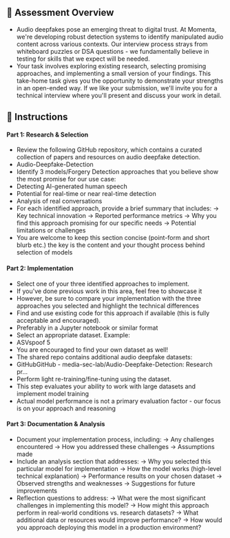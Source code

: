 ## 🎯 Assessment Overview
* Audio deepfakes pose an emerging threat to digital trust. At Momenta, we're developing robust detection systems to identify manipulated audio content across various contexts. Our interview process strays from whiteboard puzzles or DSA questions - we fundamentally believe in testing for skills that we expect will be needed.
* Your task involves exploring existing research, selecting promising approaches, and implementing a small version of your findings. This take-home task gives you the opportunity to demonstrate your strengths in an open-ended way. If we like your submission, we'll invite you for a technical interview where you'll present and discuss your work in detail.


## 📝 Instructions
#### Part 1: Research & Selection
* Review the following GitHub repository, which contains a curated collection of papers and resources on audio deepfake detection.
 * Audio-Deepfake-Detection​
* Identify 3 models/Forgery Detection approaches that you believe show the most promise for our use case:
* Detecting AI-generated human speech
* Potential for real-time or near real-time detection
* Analysis of real conversations
* For each identified approach, provide a brief summary that includes:
-> Key technical innovation
-> Reported performance metrics
-> Why you find this approach promising for our specific needs
-> Potential limitations or challenges
* You are welcome to keep this section concise (point-form and short blurb etc.) the key is the content and your thought process behind selection of models


#### Part 2: Implementation
* Select one of your three identified approaches to implement.
* If you've done previous work in this area, feel free to showcase it
* However, be sure to compare your implementation with the three approaches you selected and highlight the technical differences
* Find and use existing code for this approach if available (this is fully acceptable and encouraged).
* Preferably in a Jupyter notebook or similar format
* Select an appropriate dataset. Example:
* ASVspoof 5
* You are encouraged to find your own dataset as well!
* The shared repo contains additional audio deepfake datasets:
* GitHubGitHub - media-sec-lab/Audio-Deepfake-Detection: Research pr…​
* Perform light re-training/fine-tuning using the dataset.
* This step evaluates your ability to work with large datasets and implement model training
* Actual model performance is not a primary evaluation factor - our focus is on your approach and reasoning


#### Part 3: Documentation & Analysis
* Document your implementation process, including:
-> Any challenges encountered
-> How you addressed these challenges
-> Assumptions made
* Include an analysis section that addresses:
-> Why you selected this particular model for implementation
-> How the model works (high-level technical explanation)
-> Performance results on your chosen dataset
-> Observed strengths and weaknesses
-> Suggestions for future improvements
* Reflection questions to address:
-> What were the most significant challenges in implementing this model?
-> How might this approach perform in real-world conditions vs. research datasets?
-> What additional data or resources would improve performance?
-> How would you approach deploying this model in a production environment?
